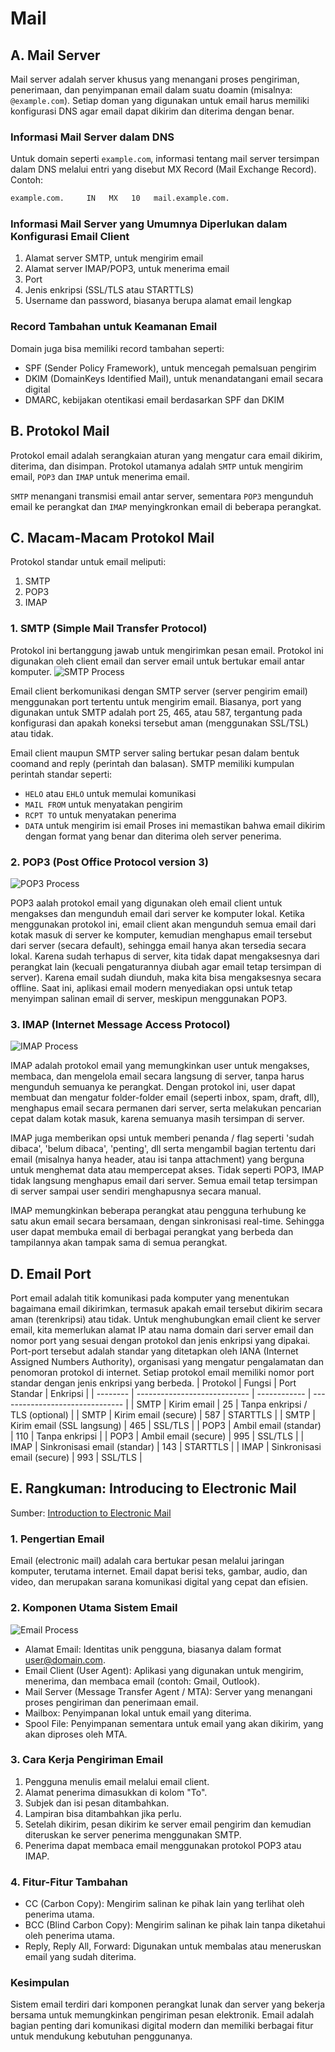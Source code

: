 # Mail
## A. Mail Server
Mail server adalah server khusus yang menangani proses pengiriman, penerimaan, dan penyimpanan email dalam suatu doamin (misalnya: `@example.com`). Setiap doman yang digunakan untuk email harus memiliki konfigurasi DNS agar email dapat dikirim dan diterima dengan benar.

### Informasi Mail Server dalam DNS
Untuk domain seperti `example.com`, informasi tentang mail server tersimpan dalam DNS melalui entri yang disebut MX Record (Mail Exchange Record). Contoh:
```bash
example.com.     IN   MX   10   mail.example.com.
```

### Informasi Mail Server yang Umumnya Diperlukan dalam Konfigurasi Email Client
1. Alamat server SMTP, untuk mengirim email
2. Alamat server IMAP/POP3, untuk menerima email
3. Port
4. Jenis enkripsi (SSL/TLS atau STARTTLS)
5. Username dan password, biasanya berupa alamat email lengkap

### Record Tambahan untuk Keamanan Email
Domain juga bisa memiliki record tambahan seperti:
- SPF (Sender Policy Framework), untuk mencegah pemalsuan pengirim
- DKIM (DomainKeys Identified Mail), untuk menandatangani email secara digital
- DMARC, kebijakan otentikasi email berdasarkan SPF dan DKIM
  
## B. Protokol Mail
Protokol email adalah serangkaian aturan yang mengatur cara email dikirim, diterima, dan disimpan. Protokol utamanya adalah `SMTP` untuk mengirim email, `POP3` dan `IMAP` untuk menerima email.

`SMTP` menangani transmisi email antar server, sementara `POP3` mengunduh email ke perangkat dan `IMAP` menyingkronkan email di beberapa perangkat.

## C. Macam-Macam Protokol Mail
Protokol standar untuk email meliputi:
1. SMTP
2. POP3
3. IMAP

### 1. SMTP (Simple Mail Transfer Protocol)
Protokol ini bertanggung jawab untuk mengirimkan pesan email. Protokol ini digunakan oleh client email dan server email untuk bertukar email antar komputer.
![SMTP Process](https://github.com/lintangaroem/AdminJaringan2025/blob/main/Minggu%2011%20-%20Mail/img/smtp%20process.png?raw=true)

Email client berkomunikasi dengan SMTP server (server pengirim email) menggunakan port tertentu untuk mengirim email. Biasanya, port yang digunakan untuk SMTP adalah port 25, 465, atau 587, tergantung pada konfigurasi dan apakah koneksi tersebut aman (menggunakan SSL/TSL) atau tidak.

Email client maupun SMTP server saling bertukar pesan dalam bentuk coomand and reply (perintah dan balasan). SMTP memiliki kumpulan perintah standar seperti:
- `HELO` atau `EHLO` untuk memulai komunikasi
- `MAIL FROM` untuk menyatakan pengirim
- `RCPT TO` untuk menyatakan penerima
- `DATA` untuk mengirim isi email
Proses ini memastikan bahwa email dikirim dengan format yang benar dan diterima oleh server penerima.

### 2. POP3 (Post Office Protocol version 3)
![POP3 Process](https://github.com/lintangaroem/AdminJaringan2025/blob/main/Minggu%2011%20-%20Mail/img/pop3%20process.png?raw=true)

POP3 aalah protokol email yang digunakan oleh email client untuk mengakses dan mengunduh email dari server ke komputer lokal. Ketika menggunakan protokol ini, email client akan mengunduh semua email dari kotak masuk di server ke komputer, kemudian menghapus email tersebut dari server (secara default), sehingga email hanya akan tersedia secara lokal. Karena sudah terhapus di server, kita tidak dapat mengaksesnya dari perangkat lain (kecuali pengaturannya diubah agar email tetap tersimpan di server). Karena email sudah diunduh, maka kita bisa mengaksesnya secara offline. Saat ini, aplikasi email modern menyediakan opsi untuk tetap menyimpan salinan email di server, meskipun menggunakan POP3.

### 3. IMAP (Internet Message Access Protocol)
![IMAP Process](https://github.com/lintangaroem/AdminJaringan2025/blob/main/Minggu%2011%20-%20Mail/img/imap%20process.png?raw=true)

IMAP adalah protokol email yang memungkinkan user untuk mengakses, membaca, dan mengelola email secara langsung di server, tanpa harus mengunduh semuanya ke perangkat. Dengan protokol ini, user dapat membuat dan mengatur folder-folder email (seperti inbox, spam, draft, dll), menghapus email secara permanen dari server, serta melakukan pencarian cepat dalam kotak masuk, karena semuanya masih tersimpan di server.

IMAP juga memberikan opsi untuk memberi penanda / flag seperti 'sudah dibaca', 'belum dibaca', 'penting', dll serta mengambil bagian tertentu dari email (misalnya hanya header, atau isi tanpa attachment) yang berguna untuk menghemat data atau mempercepat akses. Tidak seperti POP3, IMAP tidak langsung menghapus email dari server. Semua email tetap tersimpan di server sampai user sendiri menghapusnya secara manual.

IMAP memungkinkan beberapa perangkat atau pengguna terhubung ke satu akun email secara bersamaan, dengan sinkronisasi real-time. Sehingga user dapat membuka email di berbagai perangkat yang berbeda dan tampilannya akan tampak sama di semua perangkat.

## D. Email Port
Port email adalah titik komunikasi pada komputer yang menentukan bagaimana email dikirimkan, termasuk apakah email tersebut dikirim secara aman (terenkripsi) atau tidak. Untuk menghubungkan email client ke server email, kita memerlukan alamat IP atau nama domain dari server email dan nomor port yang sesuai dengan protokol dan jenis enkripsi yang dipakai. Port-port tersebut adalah standar yang ditetapkan oleh IANA (Internet Assigned Numbers Authority), organisasi yang mengatur pengalamatan dan penomoran protokol di internet. Setiap protokol email memiliki nomor port standar dengan jenis enkripsi yang berbeda.
| Protokol | Fungsi                       | Port Standar | Enkripsi                        |
| -------- | ---------------------------- | ------------ | ------------------------------- |
| SMTP     | Kirim email                  | 25           | Tanpa enkripsi / TLS (optional) |
| SMTP     | Kirim email (secure)         | 587          | STARTTLS                        |
| SMTP     | Kirim email (SSL langsung)   | 465          | SSL/TLS                         |
| POP3     | Ambil email (standar)        | 110          | Tanpa enkripsi                  |
| POP3     | Ambil email (secure)         | 995          | SSL/TLS                         |
| IMAP     | Sinkronisasi email (standar) | 143          | STARTTLS                        |
| IMAP     | Sinkronisasi email (secure)  | 993          | SSL/TLS                         |


## E. Rangkuman: Introducing to Electronic Mail
Sumber: [Introduction to Electronic Mail](https://www.geeksforgeeks.org/introduction-to-electronic-mail/)

### 1. Pengertian Email
Email (electronic mail) adalah cara bertukar pesan melalui jaringan komputer, terutama internet. Email dapat berisi teks, gambar, audio, dan video, dan merupakan sarana komunikasi digital yang cepat dan efisien.

### 2. Komponen Utama Sistem Email
![Email Process](https://github.com/lintangaroem/AdminJaringan2025/blob/main/Minggu%2011%20-%20Mail/img/email%20process.png?raw=true)
- Alamat Email: Identitas unik pengguna, biasanya dalam format user@domain.com.
- Email Client (User Agent): Aplikasi yang digunakan untuk mengirim, menerima, dan membaca email (contoh: Gmail, Outlook).
- Mail Server (Message Transfer Agent / MTA): Server yang menangani proses pengiriman dan penerimaan email.
- Mailbox: Penyimpanan lokal untuk email yang diterima.
- Spool File: Penyimpanan sementara untuk email yang akan dikirim, yang akan diproses oleh MTA.

### 3. Cara Kerja Pengiriman Email
1. Pengguna menulis email melalui email client.
2. Alamat penerima dimasukkan di kolom "To".
3. Subjek dan isi pesan ditambahkan.
4. Lampiran bisa ditambahkan jika perlu.
5. Setelah dikirim, pesan dikirim ke server email pengirim dan kemudian diteruskan ke server penerima menggunakan SMTP.
6. Penerima dapat membaca email menggunakan protokol POP3 atau IMAP.

### 4. Fitur-Fitur Tambahan
- CC (Carbon Copy): Mengirim salinan ke pihak lain yang terlihat oleh penerima utama.
- BCC (Blind Carbon Copy): Mengirim salinan ke pihak lain tanpa diketahui oleh penerima utama.
- Reply, Reply All, Forward: Digunakan untuk membalas atau meneruskan email yang sudah diterima.

### Kesimpulan
Sistem email terdiri dari komponen perangkat lunak dan server yang bekerja bersama untuk memungkinkan pengiriman pesan elektronik. Email adalah bagian penting dari komunikasi digital modern dan memiliki berbagai fitur untuk mendukung kebutuhan penggunanya.
